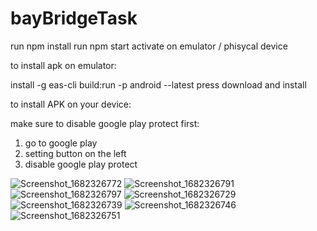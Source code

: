 # bayBridgeTask

run npm install 
run npm start
activate on emulator / phisycal device


to install apk on emulator:

 install -g eas-cli
 build:run -p android --latest
  press download and install


 to install APK on your device:
 
 make sure to disable google play protect first:
 1. go to google play
 2. setting button on the left 
 3. disable google play protect
 
 
 
 ![Screenshot_1682326772](https://user-images.githubusercontent.com/33985065/233950660-75265a72-f7ec-4c78-bedd-3e347e88e821.png)
![Screenshot_1682326791](https://user-images.githubusercontent.com/33985065/233950676-98753c1a-c686-4319-9164-183c7ce3091a.png)
![Screenshot_1682326797](https://user-images.githubusercontent.com/33985065/233950680-31534383-1058-4c9e-a6cf-4bf16b5eba2e.png)
![Screenshot_1682326729](https://user-images.githubusercontent.com/33985065/233950684-35974ed9-728d-4939-9c0a-d9203077e9c2.png)
![Screenshot_1682326739](https://user-images.githubusercontent.com/33985065/233950685-775cd415-800f-4e1b-b2f2-b4f1393d66a9.png)
![Screenshot_1682326746](https://user-images.githubusercontent.com/33985065/233950688-8efc5b78-88cd-406b-aa0e-b938386d8dc0.png)
![Screenshot_1682326751](https://user-images.githubusercontent.com/33985065/233950696-69b62ab2-0ebc-4e34-aaed-90a5439b4eb8.png)




